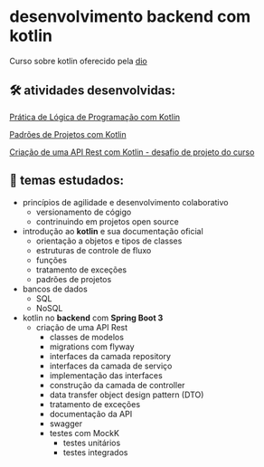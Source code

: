 
# desenvolvimento backend com kotlin

Curso sobre kotlin oferecido pela [dio](https://www.dio.me/)

## 🛠 atividades desenvolvidas:
[Prática de Lógica de Programação com Kotlin](https://github.com/bfloriano/backend-com-kotlin/tree/main/logica%20de%20programacao)

[Padrões de Projetos com Kotlin](https://github.com/bfloriano/backend-com-kotlin/tree/main/padroes%20de%20projetos)

[Criação de uma API Rest com Kotlin - desafio de projeto do curso](https://github.com/bfloriano/credit-application-system)

## 📓 temas estudados:
- princípios de agilidade e desenvolvimento colaborativo
    - versionamento de cógigo
    - contrinuindo em projetos open source
- introdução ao **kotlin** e sua documentação oficial
    - orientação a objetos e tipos de classes
    - estruturas de controle de fluxo 
    - funções
    - tratamento de exceções
    - padrões de projetos
- bancos de dados
    - SQL
    - NoSQL
- kotlin no **backend** com **Spring Boot 3**
    - criação de uma API Rest
        - classes de modelos
        - migrations com flyway
        - interfaces da camada repository
        - interfaces da camada de serviço
        - implementação das interfaces
        - construção da camada de controller
        - data transfer object design pattern (DTO)
        - tratamento de exceções
        - documentação da API
        - swagger
        - testes com MockK
            - testes unitários
            - testes integrados

